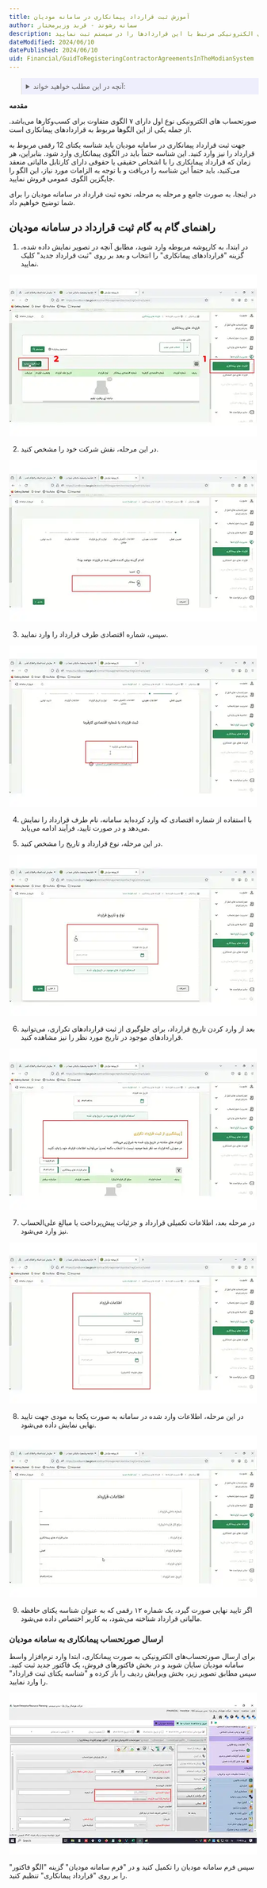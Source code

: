 ```yaml
---
title: آموزش ثبت قرارداد پیمانکاری در سامانه مودیان
author: سمانه رشوند - قربد وزیرمختار
description: این مقاله توضیح می‌دهد که چگونه قراردادهای پیمانکاری را در سامانه مودیان (سامانه مالیاتی) ثبت کنید و صورتحساب‌های الکترونیکی مرتبط با این قراردادها را در سیستم ثبت نمایید. 
dateModified: 2024/06/10
datePublished: 2024/06/10
uid: Financial/GuidToRegisteringContractorAgreementsInTheModianSystem
---
```


<blockquote style="background-color:#eeeefc; padding:0.5rem">
<details>
  <summary>آنچه در این مطلب خواهید خواند:</summary>
  <ul>
   <li>راهنمای گام‌ به‌ گام ثبت قرارداد در سامانه مودیان</li>
   <li>ارسال صورتحساب پیمانکاری به سامانه مودیان</li>
  </ul>
</details>
</blockquote>

**مقدمه**

صورتحساب های الکترونیکی نوع اول دارای ۷ الگوی متفاوت برای کسب‌وکارها می‌باشد. از جمله یکی از این الگوها مربوط به قراردادهای پیمانکاری است.

جهت ثبت قرارداد پیمانکاری در سامانه مودیان باید شناسه یکتای 12 رقمی مربوط به قرارداد را نیز وارد کنید. این شناسه حتماً باید در الگوی پیمانکاری وارد شود. بنابراین، هر زمان که قرارداد پیمانکاری را با اشخاص حقیقی یا حقوقی دارای کارتابل مالیاتی منعقد می‌کنید، باید حتماً این شناسه را دریافت و با توجه به الزامات مورد نیاز، این الگو را جایگزین الگوی عمومی فروش نمایید.

در اینجا، به صورت جامع و مرحله به مرحله، نحوه ثبت قرارداد در سامانه مودیان را برای شما توضیح خواهیم داد.

## راهنمای گام‌ به‌ گام ثبت قرارداد در سامانه مودیان

1. در ابتدا، به کارپوشه مربوطه وارد شوید، مطابق آنچه در تصویر نمایش داده شده، گزینه "قراردادهای پیمانکاری" را انتخاب و بعد بر روی "ثبت قرارداد جدید" کلیک نمایید.

![مرحله اول](./Images/1.webp)

2. در این مرحله، نقش شرکت خود را مشخص کنید.

![مرحله دوم](./Images/2.webp)

3. سپس، شماره اقتصادی طرف قرارداد را وارد نمایید.

![مرحله سوم](./Images/3.webp)

4. با استفاده از شماره اقتصادی که وارد کرده‌اید سامانه، نام طرف قرارداد را نمایش می‌دهد و در صورت تایید، فرآیند ادامه می‌یابد.

5. در این مرحله، نوع قرارداد و تاریخ را مشخص کنید.

![مرحله پنجم](./Images/5.webp)

6. بعد از وارد کردن تاریخ قرارداد، برای جلوگیری از ثبت قراردادهای تکراری، می‌توانید قراردادهای موجود در تاریخ مورد نظر را نیز مشاهده کنید.

![مرحله ششم](./Images/6.webp)

7. در مرحله بعد، اطلاعات تکمیلی قرارداد و جزئیات پیش‌پرداخت یا مبالغ علی‌الحساب نیز وارد می‌شود.

![مرحله هفتم](./Images/7.webp)

8. در این مرحله، اطلاعات وارد شده در سامانه به صورت یکجا به مودی جهت تایید نهایی نمایش داده می‌شود.

![مرحله هشتم](./Images/8.webp) 

9. اگر تایید نهایی صورت گیرد، یک شماره ۱۲ رقمی که به عنوان شناسه یکتای حافظه مالیاتی قرارداد شناخته می‌شود، به کاربر اختصاص داده می‌شود.

### ارسال صورتحساب پیمانکاری به سامانه مودیان

برای ارسال صورتحساب‌های الکترونیکی به صورت پیمانکاری، ابتدا وارد نرم‌افزار واسط سامانه مودیان سایان شوید و در بخش فاکتورهای فروش، یک فاکتور جدید ثبت کنید. سپس مطابق تصویر زیر، بخش ویرایش ردیف را باز کرده و "شناسه یکتای ثبت قرارداد" را وارد نمایید.

![مرحله اخر](./Images/10.webp) 

سپس فرم سامانه مودیان را تکمیل کنید و در "فرم سامانه مودیان" گزینه "الگو فاکتور" را بر روی "قرارداد پیمانکاری" تنظیم کنید.